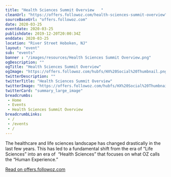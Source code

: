 ```yaml
--- 
title: "Health Sciences Summit Overview   "
cleanUrl: "https://offers.followoz.com/health-sciences-summit-overview"
sourceBaseUrl: "offers.followoz.com"
date: 2020-03-25
eventdate: 2020-03-25
publishdate: 2019-12-20T20:00:34Z
enddate: 2020-03-25
location: "River Street Hoboken, NJ"
layout: "event"
sub: "events"
banner : "/images/resources/Health Sciences Summit Overview.png"
ogDescription: ""
ogTitle: "Health Sciences Summit Overview"
ogImage: "https://offers.followoz.com/hubfs/HX%20Social%20Thumbnail.png#keepProtocol"
twitterDescription: ""
twitterTitle: "Health Sciences Summit Overview"
twitterImage: "https://offers.followoz.com/hubfs/HX%20Social%20Thumbnail.png#keepProtocol"
twitterCard: "summary_large_image"
breadcrumbs:
 - Home
 - Events
 - Health Sciences Summit Overview
breadcrumbLinks:
 - / 
 - /events
 - / 
---
```

The healthcare and life sciences landscape has changed drastically in the last few years. This has led to a fundamental shift from the era of “Life Sciences” into an era of  “Health Sciences” that focuses on what OZ calls the “Human Experience.”  
  
[Read on offers.followoz.com](https://offers.followoz.com/health-sciences-summit-overview)

